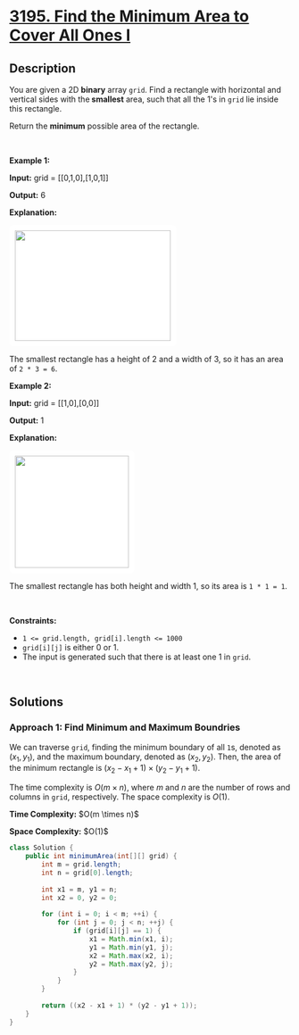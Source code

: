 <!-- problem:start -->

# [3195. Find the Minimum Area to Cover All Ones I](https://leetcode.com/problems/find-the-minimum-area-to-cover-all-ones-i)

## Description

<!-- description:start -->

<p>You are given a 2D <strong>binary</strong> array <code>grid</code>. Find a rectangle with horizontal and vertical sides with the<strong> smallest</strong> area, such that all the 1&#39;s in <code>grid</code> lie inside this rectangle.</p>

<p>Return the <strong>minimum</strong> possible area of the rectangle.</p>
<p>&nbsp;</p>

<p><strong class="example">Example 1:</strong></p>
<div class="example-block">
<p><strong>Input:</strong> <span class="example-io">grid = [[0,1,0],[1,0,1]]</span></p>
<p><strong>Output:</strong> <span class="example-io">6</span></p>
<p><strong>Explanation:</strong></p>
<p><img alt="" src="https://fastly.jsdelivr.net/gh/doocs/leetcode@main/solution/3100-3199/3195.Find%20the%20Minimum%20Area%20to%20Cover%20All%20Ones%20I/images/examplerect0.png" style="padding: 10px; background: rgb(255, 255, 255); border-radius: 0.5rem; width: 279px; height: 198px;" /></p>
<p>The smallest rectangle has a height of 2 and a width of 3, so it has an area of <code>2 * 3 = 6</code>.</p>
</div>

<p><strong class="example">Example 2:</strong></p>
<div class="example-block">
<p><strong>Input:</strong> <span class="example-io">grid = [[1,0],[0,0]]</span></p>
<p><strong>Output:</strong> <span class="example-io">1</span></p>
<p><strong>Explanation:</strong></p>
<p><img alt="" src="https://fastly.jsdelivr.net/gh/doocs/leetcode@main/solution/3100-3199/3195.Find%20the%20Minimum%20Area%20to%20Cover%20All%20Ones%20I/images/examplerect1.png" style="padding: 10px; background: rgb(255, 255, 255); border-radius: 0.5rem; width: 204px; height: 201px;" /></p>
<p>The smallest rectangle has both height and width 1, so its area is <code>1 * 1 = 1</code>.</p>
</div>
<p>&nbsp;</p>

<p><strong>Constraints:</strong></p>
<ul>
    <li><code>1 &lt;= grid.length, grid[i].length &lt;= 1000</code></li>
    <li><code>grid[i][j]</code> is either 0 or 1.</li>
    <li>The input is generated such that there is at least one 1 in <code>grid</code>.</li>
</ul>
<p>&nbsp;</p>

<!-- description:end -->

## Solutions

<!-- solution:start -->

### **Approach 1: Find Minimum and Maximum Boundries**

We can traverse `grid`, finding the minimum boundary of all `1`s, denoted as $(x_1, y_1)$, and the maximum boundary, denoted as $(x_2, y_2)$. Then, the area of the minimum rectangle is $(x_2 - x_1 + 1) \times (y_2 - y_1 + 1)$.

The time complexity is $O(m \times n)$, where $m$ and $n$ are the number of rows and columns in `grid`, respectively. The space complexity is $O(1)$.

<p><strong>Time Complexity:</strong> $O(m \times n)$</p>
<p><strong>Space Complexity:</strong> $O(1)$</p>

<!-- tabs:start -->

```java
class Solution {
    public int minimumArea(int[][] grid) {
        int m = grid.length;
        int n = grid[0].length;
        
        int x1 = m, y1 = n;
        int x2 = 0, y2 = 0;
        
        for (int i = 0; i < m; ++i) {
            for (int j = 0; j < n; ++j) {
                if (grid[i][j] == 1) {
                    x1 = Math.min(x1, i);
                    y1 = Math.min(y1, j);
                    x2 = Math.max(x2, i);
                    y2 = Math.max(y2, j);
                }
            }
        }
        
        return ((x2 - x1 + 1) * (y2 - y1 + 1));
    }
}
```

<!-- tabs:end -->

<!-- solution:end -->

<!-- problem:end -->